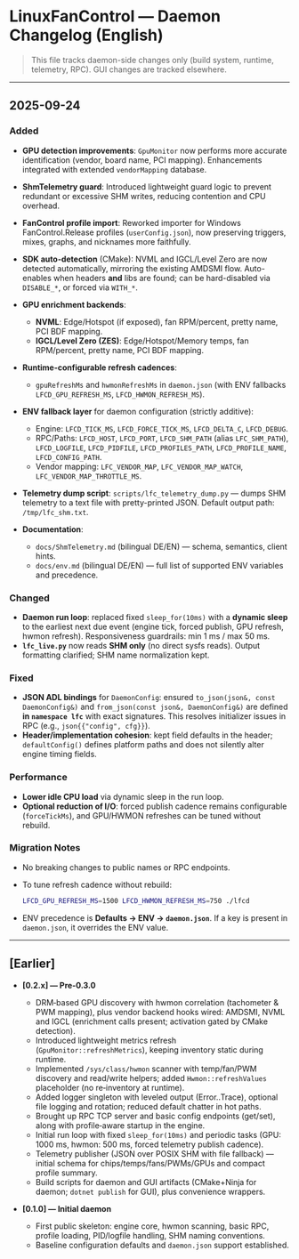 # LinuxFanControl — Daemon Changelog (English)

> This file tracks daemon-side changes only (build system, runtime, telemetry, RPC). GUI changes are tracked elsewhere.

---

## 2025-09-24

### Added

* **GPU detection improvements**: `GpuMonitor` now performs more accurate identification (vendor, board name, PCI mapping). Enhancements integrated with extended `vendorMapping` database.

* **ShmTelemetry guard**: Introduced lightweight guard logic to prevent redundant or excessive SHM writes, reducing contention and CPU overhead.

* **FanControl profile import**: Reworked importer for Windows FanControl.Release profiles (`userConfig.json`), now preserving triggers, mixes, graphs, and nicknames more faithfully.

* **SDK auto-detection** (CMake): NVML and IGCL/Level Zero are now detected automatically, mirroring the existing AMDSMI flow. Auto-enables when headers **and** libs are found; can be hard-disabled via `DISABLE_*`, or forced via `WITH_*`.

* **GPU enrichment backends**:

  * **NVML**: Edge/Hotspot (if exposed), fan RPM/percent, pretty name, PCI BDF mapping.
  * **IGCL/Level Zero (ZES)**: Edge/Hotspot/Memory temps, fan RPM/percent, pretty name, PCI BDF mapping.

* **Runtime-configurable refresh cadences**:

  * `gpuRefreshMs` and `hwmonRefreshMs` in `daemon.json` (with ENV fallbacks `LFCD_GPU_REFRESH_MS`, `LFCD_HWMON_REFRESH_MS`).

* **ENV fallback layer** for daemon configuration (strictly additive):

  * Engine: `LFCD_TICK_MS`, `LFCD_FORCE_TICK_MS`, `LFCD_DELTA_C`, `LFCD_DEBUG`.
  * RPC/Paths: `LFCD_HOST`, `LFCD_PORT`, `LFCD_SHM_PATH` (alias `LFC_SHM_PATH`), `LFCD_LOGFILE`, `LFCD_PIDFILE`, `LFCD_PROFILES_PATH`, `LFCD_PROFILE_NAME`, `LFCD_CONFIG_PATH`.
  * Vendor mapping: `LFC_VENDOR_MAP`, `LFC_VENDOR_MAP_WATCH`, `LFC_VENDOR_MAP_THROTTLE_MS`.

* **Telemetry dump script**: `scripts/lfc_telemetry_dump.py` — dumps SHM telemetry to a text file with pretty-printed JSON. Default output path: `/tmp/lfc_shm.txt`.

* **Documentation**:

  * `docs/ShmTelemetry.md` (bilingual DE/EN) — schema, semantics, client hints.
  * `docs/env.md` (bilingual DE/EN) — full list of supported ENV variables and precedence.

### Changed

* **Daemon run loop**: replaced fixed `sleep_for(10ms)` with a **dynamic sleep** to the earliest next due event (engine tick, forced publish, GPU refresh, hwmon refresh). Responsiveness guardrails: min 1 ms / max 50 ms.
* **`lfc_live.py`** now reads **SHM only** (no direct sysfs reads). Output formatting clarified; SHM name normalization kept.

### Fixed

* **JSON ADL bindings** for `DaemonConfig`: ensured `to_json(json&, const DaemonConfig&)` and `from_json(const json&, DaemonConfig&)` are defined **in `namespace lfc`** with exact signatures. This resolves initializer issues in RPC (e.g., `json{{"config", cfg}}`).
* **Header/implementation cohesion**: kept field defaults in the header; `defaultConfig()` defines platform paths and does not silently alter engine timing fields.

### Performance

* **Lower idle CPU load** via dynamic sleep in the run loop.
* **Optional reduction of I/O**: forced publish cadence remains configurable (`forceTickMs`), and GPU/HWMON refreshes can be tuned without rebuild.

### Migration Notes

* No breaking changes to public names or RPC endpoints.
* To tune refresh cadence without rebuild:

  ```bash
  LFCD_GPU_REFRESH_MS=1500 LFCD_HWMON_REFRESH_MS=750 ./lfcd
  ```
* ENV precedence is **Defaults → ENV → `daemon.json`**. If a key is present in `daemon.json`, it overrides the ENV value.

---

## \[Earlier]

* **\[0.2.x] — Pre‑0.3.0**

  * DRM‑based GPU discovery with hwmon correlation (tachometer & PWM mapping), plus vendor backend hooks wired: AMDSMI, NVML and IGCL (enrichment calls present; activation gated by CMake detection).
  * Introduced lightweight metrics refresh (`GpuMonitor::refreshMetrics`), keeping inventory static during runtime.
  * Implemented `/sys/class/hwmon` scanner with temp/fan/PWM discovery and read/write helpers; added `Hwmon::refreshValues` placeholder (no re‑inventory at runtime).
  * Added logger singleton with leveled output (Error..Trace), optional file logging and rotation; reduced default chatter in hot paths.
  * Brought up RPC TCP server and basic config endpoints (get/set), along with profile‑aware startup in the engine.
  * Initial run loop with fixed `sleep_for(10ms)` and periodic tasks (GPU: 1000 ms, hwmon: 500 ms, forced telemetry publish cadence).
  * Telemetry publisher (JSON over POSIX SHM with file fallback) — initial schema for chips/temps/fans/PWMs/GPUs and compact profile summary.
  * Build scripts for daemon and GUI artifacts (CMake+Ninja for daemon; `dotnet publish` for GUI), plus convenience wrappers.

* **\[0.1.0] — Initial daemon**

  * First public skeleton: engine core, hwmon scanning, basic RPC, profile loading, PID/logfile handling, SHM naming conventions.
  * Baseline configuration defaults and `daemon.json` support established.
